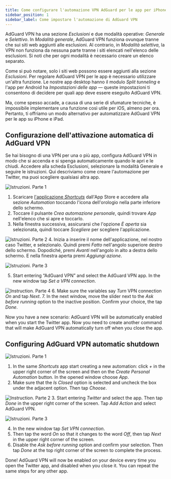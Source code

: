 ```yaml
---
title: Come configurare l'automazione VPN AdGuard per le app per iPhone e iPad
sidebar_position: 1
sidebar_label: Come impostare l'automazione di AdGuard VPN
---
```


AdGuard VPN ha una sezione *Esclusioni* e due modalità operative: *Generale* e *Selettivo*. In *Modalità generale*, AdGuard VPN funziona ovunque tranne che sui siti web aggiunti alle esclusioni. Al contrario, in *Modalità selettiva*, la VPN non funziona da nessuna parte tranne i siti elencati nell'elenco delle esclusioni. Si noti che per ogni modalità è necessario creare un elenco separato.

Come si può notare, solo i siti web possono essere aggiunti alla sezione *Esclusioni*. Per regolare AdGuard VPN per le app è necessario utilizzare un'altra funzione. Le nostre app desktop hanno il modulo *Split tunneling* e l'app per Android ha *Impostazioni delle app* — queste impostazioni ti consentono di decidere per quali app deve essere eseguito AdGuard VPN.

Ma, come spesso accade, a causa di una serie di sfumature tecniche, è impossibile implementare una funzione così utile per iOS, almeno per ora. Pertanto, ti offriamo un modo alternativo per automatizzare AdGuard VPN per le app su iPhone e iPad.

## Configurazione dell'attivazione automatica di AdGuard VPN

Se hai bisogno di una VPN per una o più app, configura AdGuard VPN in modo che si accenda e si spenga automaticamente quando le apri e le chiudi. Accedere alla scheda Esclusioni, selezionare la modalità Generale e seguire le istruzioni. Qui descriviamo come creare l'automazione per Twitter, ma puoi scegliere qualsiasi altra app.

![Istruzioni. Parte 1](https://cdn.adguard.com/public/Adguard/Blog/VPNauto/vpn_on1_en.jpg)
1. Scaricare [l'applicazione *Shortcuts*](https://apps.apple.com/us/app/shortcuts/id915249334) dall'App Store e accedere alla sezione *Automation* toccando l'icona dell'orologio nella parte inferiore dello schermo.
2. Toccare il pulsante *Crea automazione personale*, quindi trovare *App* nell'elenco che si apre e toccarlo.
3. Nella finestra successiva, assicurarsi che l'opzione *È aperta* sia selezionata, quindi toccare *Scegliere* per scegliere l'applicazione.

![Istruzioni. Parte 2](https://cdn.adguard.com/public/Adguard/Blog/VPNauto/vpn_on2_en.jpg)
4. Inizia a inserire il nome dell'applicazione, nel nostro caso Twitter, e selezionalo. Quindi premi *Fatto* nell'angolo superiore destro dello schermo. Dopodiché, premi *Avanti* nell'angolo in alto a destra dello schermo. E nella finestra aperta premi *Aggiungi azione*.

![Istruzioni. Parte 3](https://cdn.adguard.com/public/Adguard/Blog/VPNauto/vpn_on3_en.jpg)

5. Start entering “AdGuard VPN” and select the AdGuard VPN app. In the new window tap *Set a VPN connection*.

![Instruction. Parte 4](https://cdn.adguard.com/public/Adguard/Blog/VPNauto/vpn_on4_en.jpg)
6. Make sure the variables say *Turn* VPN connection *On* and tap *Next*.
7. In the next window, move the slider next to the *Ask before running* option to the inactive position. Confirm your choice, the tap *Done*.

Now you have a new scenario: AdGuard VPN will be automatically enabled when you start the Twitter app. Now you need to create another command that will make AdGuard VPN automatically turn off when you close the app.

## Configuring AdGuard VPN automatic shutdown

![Istruzioni. Parte 1](https://cdn.adguard.com/public/Adguard/Blog/VPNauto/vpn_off1_en.jpg)
1. In the same *Shortcuts* app start creating a new automation: click *+* in the upper right corner of the screen and then on the *Create Personal Automation* button. In the opened window choose *App*.
2. Make sure that the *Is Closed* option is selected and uncheck the box under the adjacent option. Then tap *Choose*.

![Instruction. Parte 2](https://cdn.adguard.com/public/Adguard/Blog/VPNauto/vpn_off2_en.jpg)
3. Start entering *Twitter* and select the app. Then tap *Done* in the upper right corner of the screen. Tap *Add Action* and select AdGuard VPN.

![Istruzioni. Parte 3](https://cdn.adguard.com/public/Adguard/Blog/VPNauto/vpn_off3_en.jpg)

4. In the new window tap *Set VPN connection*.
5. Then tap the word *On* so that it changes to the word *Off*, then tap *Next* in the upper right corner of the screen.
6. Disable the *Ask before running* option and confirm your selection. Then tap *Done* at the top right corner of the screen to complete the process.

Done! AdGuard VPN will now be enabled on your device every time you open the Twitter app, and disabled when you close it. You can repeat the same steps for any other app. 